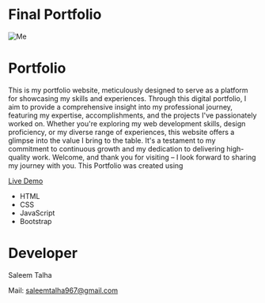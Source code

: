 # Final Portfolio
 
![Me](https://github.com/Saleem-Talha/Saleem-Talha/assets/121040503/e0be1095-e01c-461c-a731-cc75331f3d5a)
# Portfolio
 This is my portfolio website, meticulously designed to serve as a platform for showcasing my skills and experiences. Through this digital portfolio, I aim to provide a comprehensive insight into my professional journey, featuring my expertise, accomplishments, and the projects I've passionately worked on. Whether you're exploring my web development skills, design proficiency, or my diverse range of experiences, this website offers a glimpse into the value I bring to the table. It's a testament to my commitment to continuous growth and my dedication to delivering high-quality work. Welcome, and thank you for visiting – I look forward to sharing my journey with you.
This Portfolio was created using 

[Live Demo](https://saleemtalhaportfolio2.netlify.app/)

- HTML
- CSS
- JavaScript
- Bootstrap

 
# Developer
Saleem Talha

Mail:  [saleemtalha967@gmail.com](https://mail.google.com/mail/u/0/#inbox?compose=GTvVlcSKhcBvzTMFXqQSFLsWHJzhKjzFjgQLzZcGHzqNjrnhFLbtNwpRHCNMLQllFBdnKvDkWQwxK)  
